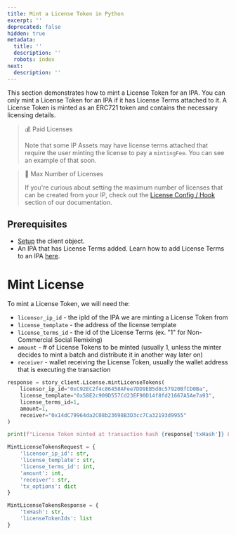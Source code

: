 ```yaml
---
title: Mint a License Token in Python
excerpt: ''
deprecated: false
hidden: true
metadata:
  title: ''
  description: ''
  robots: index
next:
  description: ''
---
```

This section demonstrates how to mint a License Token for an IPA. You can only mint a License Token for an IPA if it has License Terms attached to it. A License Token is minted as an ERC721 token and contains the necessary licensing details.

> 💰 Paid Licenses
>
> Note that some IP Assets may have license terms attached that require the user minting the license to pay a `mintingFee`. You can see an example of that soon.

> 📘 Max Number of Licenses
>
> If you're curious about setting the maximum number of licenses that can be created from your IP, check out the [License Config / Hook](doc:license-config-hook) section of our documentation.

## Prerequisites

* [Setup](doc:python-sdk-setup) the client object.
* An IPA that has License Terms added. Learn how to add License Terms to an IPA [here](doc:attach-license-terms-to-an-ip-asset-python).

# Mint License

To mint a License Token, we will need the:

* `licensor_ip_id` - the ipId of the IPA we are minting a License Token from
* `license_template` - the address of the license template
* `license_terms_id` - the id of the License Terms (ex. "1" for Non-Commercial Social Remixing)
* `amount` - # of License Tokens to be minted (usually 1, unless the minter decides to mint a batch and distribute it in another way later on)
* `receiver` - wallet receiving the License Token, usually the wallet address that is executing the transaction

```python Python
response = story_client.License.mintLicenseTokens(
    licensor_ip_id="0xC92EC2f4c86458AFee7DD9EB5d8c57920BfCD0Ba",
    license_template="0x58E2c909D557Cd23EF90D14f8fd21667A5Ae7a93",
    license_terms_id=1,
    amount=1,
    receiver="0x14dC79964da2C08b23698B3D3cc7Ca32193d9955"
)

print(f"License Token minted at transaction hash {response['txHash']} License ID: {response['licenseTokenIds']}")
```
```python Request Type
MintLicenseTokensRequest = {
    'licensor_ip_id': str,
    'license_template': str,
    'license_terms_id': int,
    'amount': int,
    'receiver': str,
    'tx_options': dict
}
```
```python Response Type
MintLicenseTokensResponse = {
    'txHash': str,
    'licenseTokenIds': list
}
```